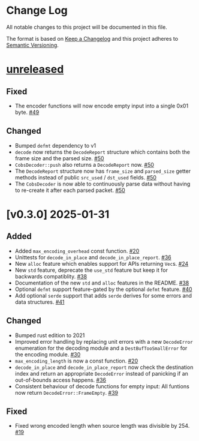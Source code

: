 Change Log
=======

All notable changes to this project will be documented in this file.

The format is based on [Keep a Changelog](http://keepachangelog.com/)
and this project adheres to [Semantic Versioning](http://semver.org/).

# [unreleased]

## Fixed

- The encoder functions will now encode empty input into a single 0x01 byte.
  [#49](https://github.com/jamesmunns/cobs.rs/pull/49)

## Changed

- Bumped `defmt` dependency to v1
- `decode` now returns the `DecodeReport` structure which contains both the frame size
  and the parsed size.
  [#50](https://github.com/jamesmunns/cobs.rs/pull/50)
- `CobsDecoder::push` also returns a `DecodeReport` now.
  [#50](https://github.com/jamesmunns/cobs.rs/pull/50)
- The `DecodeReport` structure now has `frame_size` and `parsed_size` getter methods instead
  of public `src_used` / `dst_used` fields.
  [#50](https://github.com/jamesmunns/cobs.rs/pull/50)
- The `CobsDecoder` is now able to continuously parse data without having to re-create
  it after each parsed packet.
  [#50](https://github.com/jamesmunns/cobs.rs/pull/50)

# [v0.3.0] 2025-01-31

## Added

- Added `max_encoding_overhead` const function.
  [#20](https://github.com/jamesmunns/cobs.rs/pull/20)
- Unittests for `decode_in_place` and `decode_in_place_report`.
  [#36](https://github.com/jamesmunns/cobs.rs/pull/36)
- New `alloc` feature which enables support for APIs returning `Vec`s.
  [#24](https://github.com/jamesmunns/cobs.rs/pull/24)
- New `std` feature, deprecate the `use_std` feature but keep it for backwards compatiblity.
  [#38](https://github.com/jamesmunns/cobs.rs/pull/38)
- Documentation of the new `std` and `alloc` features in the README.
  [#38](https://github.com/jamesmunns/cobs.rs/pull/38)
- Optional `defmt` support feature-gated by the optional `defmt` feature.
  [#40](https://github.com/jamesmunns/cobs.rs/pull/40)
- Add optional `serde` support that adds `serde` derives for some errors and data structures.
  [#41](https://github.com/jamesmunns/cobs.rs/pull/41)

## Changed

- Bumped rust edition to 2021
- Improved error handling by replacing unit errors with a new `DecodeError` enumeration for
  the decoding module and a `DestBufTooSmallError` for the encoding module.
  [#30](https://github.com/jamesmunns/cobs.rs/pull/30)
- `max_encoding_length` is now a const function. [#20](https://github.com/jamesmunns/cobs.rs/pull/20)
- `decode_in_place` and `decode_in_place_report` now check the destination index and return
  an appropriate `DecodeError` instead of panicking if an out-of-bounds access happens.
  [#36](https://github.com/jamesmunns/cobs.rs/pull/36)
- Consistent behaviour of decode functions for empty input: All funtions now return
  `DecodeError::FrameEmpty`.
  [#39](https://github.com/jamesmunns/cobs.rs/pull/39)

## Fixed

- Fixed wrong encoded length when source length was divisible by 254.
  [#19](https://github.com/jamesmunns/cobs.rs/issues/19)

[unreleased]: https://github.com/jamesmunns/cobs.rs/compare/v0.4.0...HEAD
[v0.4.0]: https://github.com/jamesmunns/cobs.rs/compare/v0.3.0...v0.4.0

